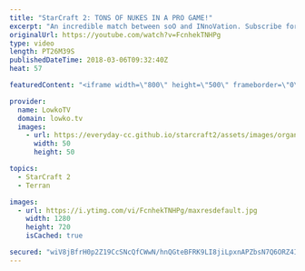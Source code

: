```yaml
---
title: "StarCraft 2: TONS OF NUKES IN A PRO GAME!"
excerpt: "An incredible match between soO and INnoVation. Subscribe for more videos: http://lowko.tv/youtube Macro Wars: https://goo.gl/1c32tn  Tactical Nukes were usually considered to be mostly a unique mechanic. These days however, it gets used more and more in professional games and in this one... Tactical"
originalUrl: https://youtube.com/watch?v=FcnhekTNHPg
type: video
length: PT26M39S
publishedDateTime: 2018-03-06T09:32:40Z
heat: 57

featuredContent: "<iframe width=\"800\" height=\"500\" frameborder=\"0\" src=\"https://www.youtube.com/embed/FcnhekTNHPg\" allow=\"accelerometer; autoplay; encrypted-media; gyroscope; picture-in-picture\" allowfullscreen></iframe>"

provider:
  name: LowkoTV
  domain: lowko.tv
  images:
    - url: https://everyday-cc.github.io/starcraft2/assets/images/organizations/lowko.tv-50x50.jpg
      width: 50
      height: 50

topics:
  - StarCraft 2
  - Terran

images:
  - url: https://i.ytimg.com/vi/FcnhekTNHPg/maxresdefault.jpg
    width: 1280
    height: 720
    isCached: true

secured: "wiV8jBfrH0p2Z19CcSNcQfCWwN/hnQGteBFRK9LI8jiLpxnAPZbsN7Q6ORZ4I4HHY8DuZMUvrF5x0roMCbBnoDHI3WDH86scc4BGRDBQkmR3UescpmJ3c32v4YZY+CdO/6NEu8p3vLJnZmVC8GxkJm+PqI8QtVqDPPpr1AKYvKq6udXrF/Kj+dOJyGv7qFWsmCRyEjiGA6ptaXGzbD5Pw77ROQytefePpw2g1TwULhCFlmxtBnYvJ8Zrp9sg1ky2S4Cy2/hLVVbHYj/1a1Y+FN73KbxwajTiuHdAFH4khKIuFIX7oDka9E4NT7uw1U7i8ZKeAcaZBvxzCJDdpZVcvrjJQ0VWjmDBpl+yXAc1KQb8fNpf3n6zwS/Et7HO1e3EstQ0ZvKLMeWLY4I5FsNS7IZxDTpyKhCHR/WJur7G9/VC42RN9p1oqDiELfNir2S7;jpiqhx7K9eYr+Mdb7Bu+zA=="
---
```


